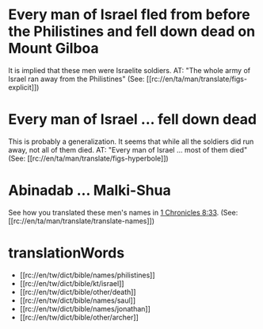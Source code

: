 # Every man of Israel fled from before the Philistines and fell down dead on Mount Gilboa

It is implied that these men were Israelite soldiers. AT: "The whole army of Israel ran away from the Philistines" (See: [[rc://en/ta/man/translate/figs-explicit]])

# Every man of Israel ... fell down dead

This is probably a generalization. It seems that while all the soldiers did run away, not all of them died. AT: "Every man of Israel ... most of them died" (See: [[rc://en/ta/man/translate/figs-hyperbole]])

# Abinadab ... Malki-Shua

See how you translated these men's names in [1 Chronicles 8:33](../08/32.md). (See: [[rc://en/ta/man/translate/translate-names]])

# translationWords

* [[rc://en/tw/dict/bible/names/philistines]]
* [[rc://en/tw/dict/bible/kt/israel]]
* [[rc://en/tw/dict/bible/other/death]]
* [[rc://en/tw/dict/bible/names/saul]]
* [[rc://en/tw/dict/bible/names/jonathan]]
* [[rc://en/tw/dict/bible/other/archer]]